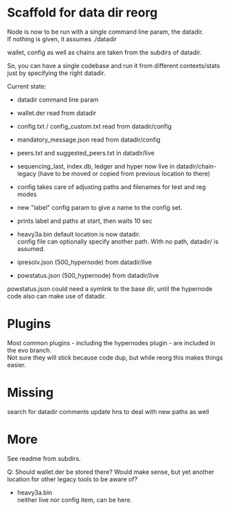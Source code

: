 # Scaffold for data dir reorg

Node is now to be run with a single command line param, the datadir.  
If nothing is given, it assumes ./datadir

wallet, config as well as chains are taken from the subdirs of datadir.

So, you can have a single codebase and run it from different contexts/stats just by specifying the right datadir.


Current state:

- datadir command line param
- wallet.der read from datadir
- config.txt / config_custom.txt read from datadir/config
- mandatory_message.json read from datadir/config
- peers.txt and suggested_peers.txt in datadir/live
- sequencing_last, index.db, ledger and hyper now live in datadir/chain-legacy
(have to be moved or copied from previous location to there)
- config takes care of adjusting paths and filenames for test and reg modes

- new "label" config param to give a name to the config set.
- prints label and paths at start, then waits 10 sec

- heavy3a.bin default location is now datadir.  
config file can optionally specify another path. With no path, datadir/ is assumed. 
- ipresolv.json (500_hypernode) from datadir/live
- powstatus.json (500_hypernode) from datadir/live

powstatus.json could need a symlink to the base dir, until the hypernode code also can make use of datadir.  

# Plugins

Most common plugins - including the hypernodes plugin - are included in the evo branch.  
Not sure they will stick because code dup, but while reorg this makes things easier.

# Missing

search for datadir comments
update hns to deal with new paths as well

# More

See readme from subdirs.


Q: Should wallet.der be stored there? Would make sense, but yet another location for other legacy tools to be aware of?

- heavy3a.bin  
neither live nor config item, can be here.
